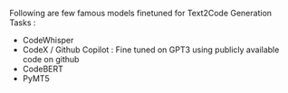 Following are few famous models finetuned for Text2Code Generation Tasks : 
- CodeWhisper
- CodeX / Github Copilot : Fine tuned on GPT3 using publicly available code on github
- CodeBERT
- PyMT5
